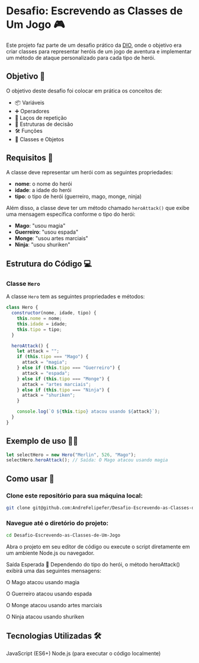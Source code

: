 # Desafio: Escrevendo as Classes de Um Jogo 🎮

Este projeto faz parte de um desafio prático da [DIO](https://www.dio.me/), onde o objetivo era criar classes para representar heróis de um jogo de aventura e implementar um método de ataque personalizado para cada tipo de herói.

## Objetivo 🎯

O objetivo deste desafio foi colocar em prática os conceitos de:
- 📦 Variáveis
- ➕ Operadores
- 🔄 Laços de repetição
- 🔀 Estruturas de decisão
- 🛠️ Funções
- 🏰 Classes e Objetos

## Requisitos 📜

A classe deve representar um herói com as seguintes propriedades:
- **nome**: o nome do herói
- **idade**: a idade do herói
- **tipo**: o tipo de herói (guerreiro, mago, monge, ninja)

Além disso, a classe deve ter um método chamado `heroAttack()` que exibe uma mensagem específica conforme o tipo do herói:
- **Mago**: "usou magia"
- **Guerreiro**: "usou espada"
- **Monge**: "usou artes marciais"
- **Ninja**: "usou shuriken"

## Estrutura do Código 💻

### Classe `Hero`

A classe `Hero` tem as seguintes propriedades e métodos:

```javascript
class Hero {
  constructor(nome, idade, tipo) {
    this.nome = nome;
    this.idade = idade;
    this.tipo = tipo;
  }

  heroAttack() {
    let attack = "";
    if (this.tipo === "Mago") {
      attack = "magia";
    } else if (this.tipo === "Guerreiro") {
      attack = "espada";
    } else if (this.tipo === "Monge") {
      attack = "artes marciais";
    } else if (this.tipo === "Ninja") {
      attack = "shuriken";
    }

    console.log(`O ${this.tipo} atacou usando ${attack}`);
  }
}

```

## Exemplo de uso 🦸‍♂️

```javascript
let selectHero = new Hero("Merlin", 526, "Mago");
selectHero.heroAttack(); // Saída: O Mago atacou usando magia
```

## Como usar 🚀
### Clone este repositório para sua máquina local:
```bash
git clone git@github.com:AndreFelipefer/Desafio-Escrevendo-as-Classes-de-Um-Jogo.git
````

### Navegue até o diretório do projeto:
```bash
cd Desafio-Escrevendo-as-Classes-de-Um-Jogo
```

Abra o projeto em seu editor de código ou execute o script diretamente em um ambiente Node.js ou navegador.

Saída Esperada 📢
Dependendo do tipo do herói, o método heroAttack() exibirá uma das seguintes mensagens:

O Mago atacou usando magia

O Guerreiro atacou usando espada

O Monge atacou usando artes marciais

O Ninja atacou usando shuriken

## Tecnologias Utilizadas 🛠️

JavaScript (ES6+)
Node.js (para executar o código localmente)
